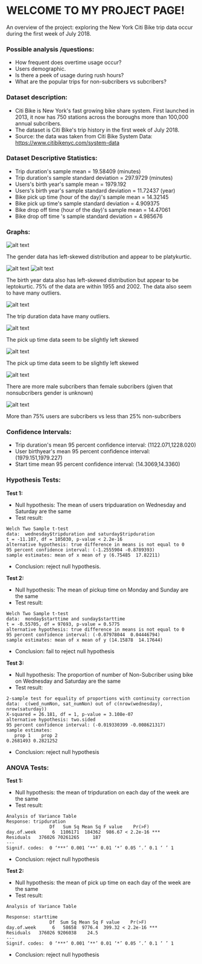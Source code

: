 
# WELCOME TO MY PROJECT PAGE!

An overview of the project: exploring the New York Citi Bike trip data occur during the first week of July 2018.

### Possible analysis /questions:
- How frequent does overtime usage occur?
- Users demographic.
- Is there a peek of usage during rush hours?
- What are the popular trips for non-subcribers vs subcribers?

### Dataset description:
- Citi Bike is New York's fast growing bike share system. First launched in 2013, it now has 750 stations across the boroughs more than 100,000 annual subcribers.
- The dataset is Citi Bike's trip history in the first week of July 2018.
- Source: the data was taken from Citi Bike System Data: https://www.citibikenyc.com/system-data

### Dataset Descriptive Statistics:
- Trip duration's sample mean = 19.58409 (minutes)
- Trip duration's sample standard deviation = 297.9729 (minutes)
- Users's birth year's sample mean = 1979.192
- Users's birth year's sample standard deviation = 11.72437 (year)
- Bike pick up time (hour of the day)'s sample mean = 14.32145
- Bike pick up time's sample standard deviation = 4.909375
- Bike drop off time (hour of the day)'s sample mean = 14.47061
- Bike drop off time 's sample standard deviation = 4.985676

### Graphs:

![alt text](https://raw.githubusercontent.com/Hana87NH/MAT327_Statistics/master/graphs/Hist_gender.png)

The gender data has left-skewed distribution and appear to be platykurtic.

![alt text](https://raw.githubusercontent.com/Hana87NH/MAT327_Statistics/master/graphs/CitiBike_hist_birthyear.png)
![alt text](https://raw.githubusercontent.com/Hana87NH/MAT327_Statistics/master/graphs/Boxplot_birthYear.png)


The birth year data also has left-skewed distribution but appear to be leptokurtic. 75% of the data are within 1955 and 2002. The data also seem to have many outliers.

![alt text](https://raw.githubusercontent.com/Hana87NH/MAT327_Statistics/master/graphs/Citibike_boxplot_tripduration.png)

The trip duration data have many outliers.

![alt text](https://raw.githubusercontent.com/Hana87NH/MAT327_Statistics/master/graphs/Hist_PU_time.png)

The pick up time data seem to be slightly left skewed

![alt text](https://raw.githubusercontent.com/Hana87NH/MAT327_Statistics/master/graphs/Hist_DO_time.png)

The pick up time data seem to be slightly left skewed

![alt text](https://raw.githubusercontent.com/Hana87NH/MAT327_Statistics/master/graphs/Pareto_Gender.png)

There are more male subcribers than female subcribers (given that nonsubcribers gender is unknown)

![alt text](https://raw.githubusercontent.com/Hana87NH/MAT327_Statistics/master/graphs/Pareto_UserTypes.png)

More than 75% users are subcribers vs less than 25% non-subcribers

### Confidence Intervals:
- Trip duration's mean 95 percent confidence interval: (1122.071,1228.020)
- User birthyear's mean 95 percent confidence interval: (1979.151,1979.227)
- Start time mean 95 percent confidence interval: (14.3069,14.3360)

### Hypothesis Tests:
**Test 1:**
- Null hypothesis: The mean of users tripduaration on Wednesday and Saturday are the same
- Test result:
```
Welch Two Sample t-test
data:  wednesday$tripduration and saturday$tripduration
t = -11.107, df = 105030, p-value < 2.2e-16
alternative hypothesis: true difference in means is not equal to 0
95 percent confidence interval: (-1.2555904 -0.8789393)
sample estimates: mean of x mean of y (6.75485  17.82211)
```
- Conclusion: reject null hypothesis.

**Test 2:**
- Null hypothesis: The mean of pickup time on Monday and Sunday are the same
- Test result:
```
Welch Two Sample t-test
data:  monday$starttime and sunday$starttime
t = -0.55705, df = 97693, p-value = 0.5775
alternative hypothesis: true difference in means is not equal to 0
95 percent confidence interval: (-0.07978044  0.04446794)
sample estimates: mean of x mean of y (14.15878  14.17644) 
```
- Conclusion: fail to reject null hypothesis

**Test 3:**
- Null hypothesis: The proportion of number of Non-Subcriber using bike on Wednesday and Saturday are the same
- Test result:
```
2-sample test for equality of proportions with continuity correction
data:  c(wed_numNon, sat_numNon) out of c(nrow(wednesday), nrow(saturday))
X-squared = 26.181, df = 1, p-value = 3.108e-07
alternative hypothesis: two.sided
95 percent confidence interval: (-0.019330399 -0.008621317)
sample estimates:
   prop 1    prop 2 
0.2681493 0.2821252 
```
- Conclusion: reject null hypothesis

### ANOVA Tests:
**Test 1:**
- Null hypothesis: the mean of tripduration on each day of the week are the same
- Test result:
```
Analysis of Variance Table
Response: tripduration
                Df   Sum Sq Mean Sq F value    Pr(>F)    
day.of.week      6  1106171  184362  986.67 < 2.2e-16 ***
Residuals   376026 70261265     187                      
---
Signif. codes:  0 ‘***’ 0.001 ‘**’ 0.01 ‘*’ 0.05 ‘.’ 0.1 ‘ ’ 1
```
- Conclusion: reject null hypothesis

**Test 2:**
- Null hypothesis: the mean of pick up time on each day of the week are the same
- Test result:
```
Analysis of Variance Table

Response: starttime
                Df  Sum Sq Mean Sq F value    Pr(>F)    
day.of.week      6   58658  9776.4  399.32 < 2.2e-16 ***
Residuals   376026 9206038    24.5                      
---
Signif. codes:  0 ‘***’ 0.001 ‘**’ 0.01 ‘*’ 0.05 ‘.’ 0.1 ‘ ’ 1
```
- Conclusion: reject null hypothesis
